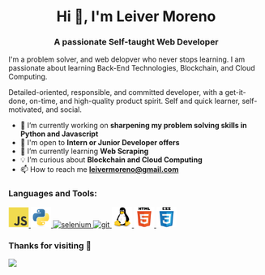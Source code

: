 <h1 align="center">Hi 👋, I'm Leiver Moreno</h1>
<h3 align="center">A passionate Self-taught Web Developer</h3>

<p>I'm a problem solver, and web delopver who never stops learning. I am passionate about learning Back-End Technologies, Blockchain, and Cloud Computing.</p>

<p>Detailed-oriented, responsible, and committed developer, with a get-it-done, on-time, and high-quality product spirit. Self and quick learner, self-motivated, and social.</p>

- 🔭 I’m currently working on **sharpening my problem solving skills in Python and Javascript**
- 🔎 I'm open to **Intern or Junior Developer offers**
- 🌱 I’m currently learning **Web Scraping**
- 💡 I’m curious about **Blockchain and Cloud Computing**
- 📫 How to reach me **leivermoreno@gmail.com**

<h3 align="left">Languages and Tools:</h3>
<p align="left"> <a href="https://developer.mozilla.org/en-US/docs/Web/JavaScript" target="_blank" rel="noreferrer"> <img src="https://raw.githubusercontent.com/devicons/devicon/master/icons/javascript/javascript-original.svg" alt="javascript" width="40" height="40"/> </a> <a href="https://www.python.org" target="_blank" rel="noreferrer"> <img src="https://raw.githubusercontent.com/devicons/devicon/master/icons/python/python-original.svg" alt="python" width="40" height="40"/> </a> <a href="https://www.selenium.dev" target="_blank" rel="noreferrer"> <img src="https://raw.githubusercontent.com/detain/svg-logos/780f25886640cef088af994181646db2f6b1a3f8/svg/selenium-logo.svg" alt="selenium" width="40" height="40"/> </a> <a href="https://git-scm.com/" target="_blank" rel="noreferrer"> <img src="https://www.vectorlogo.zone/logos/git-scm/git-scm-icon.svg" alt="git" width="40" height="40"/> </a> <a href="https://www.linux.org/" target="_blank" rel="noreferrer"> <img src="https://raw.githubusercontent.com/devicons/devicon/master/icons/linux/linux-original.svg" alt="linux" width="40" height="40"/> </a> <a href="https://www.w3.org/html/" target="_blank" rel="noreferrer"> <img src="https://raw.githubusercontent.com/devicons/devicon/master/icons/html5/html5-original-wordmark.svg" alt="html5" width="40" height="40"/> </a> <a href="https://www.w3schools.com/css/" target="_blank" rel="noreferrer"> <img src="https://raw.githubusercontent.com/devicons/devicon/master/icons/css3/css3-original-wordmark.svg" alt="css3" width="40" height="40"/> </a> </p>

<h3>Thanks for visiting 🌟</h3>
<a href="https://github.com/antonkomarev/github-profile-views-counter">
    <img src="https://komarev.com/ghpvc/?username=leivermoreno&style=brightgreen">
</a>
